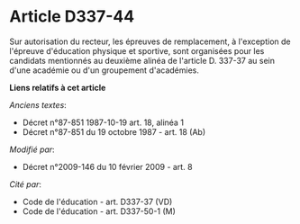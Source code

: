 # Article D337-44

Sur autorisation du recteur, les épreuves de remplacement, à l'exception de l'épreuve d'éducation physique et sportive, sont
organisées pour les candidats mentionnés au deuxième alinéa de l'article D. 337-37 au sein d'une académie ou d'un groupement
d'académies.

**Liens relatifs à cet article**

_Anciens textes_:

  - Décret n°87-851 1987-10-19 art. 18, alinéa 1
  - Décret n°87-851 du 19 octobre 1987 - art. 18 (Ab)

_Modifié par_:

  - Décret n°2009-146 du 10 février 2009 - art. 8

_Cité par_:

  - Code de l'éducation - art. D337-37 (VD)
  - Code de l'éducation - art. D337-50-1 (M)
